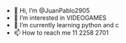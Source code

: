 - 👋 Hi, I’m @JuanPablo2905
- 👀 I’m interested in VIDEOGAMES
- 🌱 I’m currently learning python and c
- 📫 How to reach me 11 2258 2701

<!---
JuanPablo2905/JuanPablo2905 is a ✨ special ✨ repository because its `README.md` (this file) appears on your GitHub profile.
You can click the Preview link to take a look at your changes.
--->
